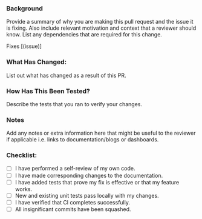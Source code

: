 ### Background

Provide a summary of why you are making this pull request and the issue it is fixing. Also include relevant motivation and context that a reviewer should know. List any dependencies that are required for this change.

Fixes [(issue)]

### What Has Changed:

List out what has changed as a result of this PR.

### How Has This Been Tested?

Describe the tests that you ran to verify your changes.

### Notes

Add any notes or extra information here that might be useful to the reviewer if applicable i.e. links to documentation/blogs or dashboards.

### Checklist:

-   [ ] I have performed a self-review of my own code.
-   [ ] I have made corresponding changes to the documentation.
-   [ ] I have added tests that prove my fix is effective or that my feature works.
-   [ ] New and existing unit tests pass locally with my changes.
-   [ ] I have verified that CI completes successfully.
-   [ ] All insignificant commits have been squashed.
